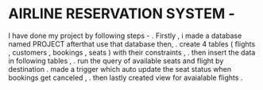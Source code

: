 # AIRLINE RESERVATION SYSTEM -
I have done my project by following steps -
. Firstly , i made a database named PROJECT afterthat use that database then,
. create 4 tables ( flights , customers , bookings , seats ) with their constraints ,
. then insert the data in following tables ,
. run the query of available seats and flight by destination
. made a trigger which auto update the seat status when bookings get canceled ,
. then lastly created view for avaialable flights .
